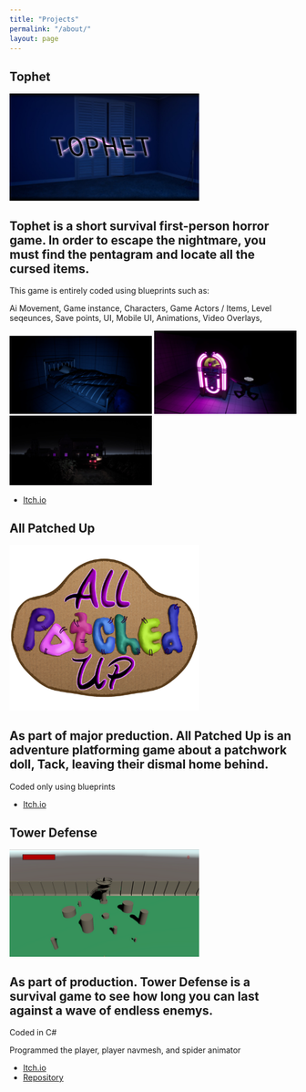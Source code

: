 ```yaml
---
title: "Projects"
permalink: "/about/"
layout: page
---
```


## Tophet

<img src = "GameImage.jpg" alt="GameImage.jpg" width="333"/>

Tophet is a short survival first-person horror game.   In order to escape the nightmare, you must find the pentagram and locate all the cursed items. 
------------------------------------------------------------------------------------------------------------------------------------------------------
 This game is entirely coded using blueprints such as:

 
Ai Movement,
Game instance,
Characters,
Game Actors / Items,
Level seqeunces,
Save points,
UI,
Mobile UI,
Animations,
Video Overlays,



<img src = "ScreenShot.jpg" alt="ScreenShot.jpg" width="250"/>
<img src = "Screenshot_2.jpg" alt="Screenshot_2.jpg" width="250"/>
<img src = "Screenshot3.jpg" alt="Screenshot3.jpg" width="250"/>

* [Itch.io](https://zinidev.itch.io/tophet)

## All Patched Up

<img src= "FaqL9q.png" alt="FaqL9q.png" width="333"/>

As part of major preduction. All Patched Up is an adventure platforming  game about a patchwork doll, Tack, leaving their dismal home behind.
----------------------------------------------------------------------------------------------------------------------------------------------
Coded only using blueprints

* [Itch.io](https://teamfire2021.itch.io/allpatchedup)

## Tower Defense

<img src= "blfybK.png" alt="blfybK.png" width="333"/>

As part of production. Tower Defense is a survival game to see how long you can last against a wave of endless enemys.
-----------------------------------------------------------------------------------------------------------------------
 Coded in C#

 
 Programmed the player, player navmesh, and spider animator 

* [Itch.io](https://gutstowerdefence.itch.io/tower-defence)
* [Repository](https://github.com/zionmatthews/TowerDefense)
